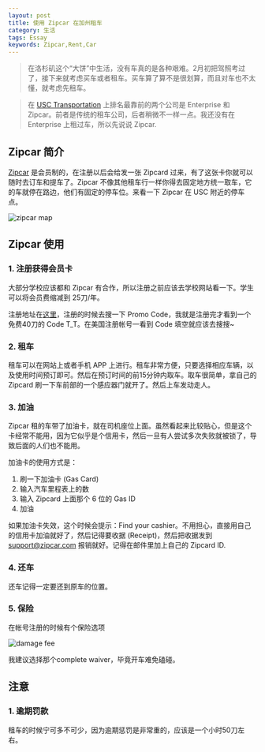```yaml
---
layout: post
title: 使用 Zipcar 在加州租车
category: 生活
tags: Essay
keywords: Zipcar,Rent,Car
---
```


> 在洛杉矶这个“大饼”中生活，没有车真的是各种艰难。2月初把驾照考过了，接下来就考虑买车或者租车。买车算了算不是很划算，而且对车也不太懂，就考虑先租车。

> 在 [USC Transportation](http://transnet.usc.edu/index.php/getting-around/) 上排名最靠前的两个公司是 Enterprise 和 Zipcar。前者是传统的租车公司，后者稍微不一样一点。我还没有在 Enterprise 上租过车，所以先说说 Zipcar.

## Zipcar 简介

[Zipcar](http://www.zipcar.com) 是会员制的，在注册以后会给发一张 Zipcard 过来，有了这张卡你就可以随时去订车和提车了。Zipcar 不像其他租车行一样你得去固定地方统一取车，它的车就停在路边，他们有固定的停车位。来看一下 Zipcar 在 USC 附近的停车点。

![zipcar map](http://imgs.yansu.org/life-zipcar-map.png)

## Zipcar 使用

### 1. 注册获得会员卡

大部分学校应该都和 Zipcar 有合作，所以注册之前应该去学校网站看一下。学生可以将会员费缩减到 25刀/年。

注册地址在[这里](http://members.zipcar.com/registration)，注册的时候去搜一下 Promo Code，我就是注册完才看到一个免费40刀的 Code T_T。在美国注册帐号一看到 Code 填空就应该去搜搜~

### 2. 租车

租车可以在网站上或者手机 APP 上进行。租车非常方便，只要选择相应车辆，以及使用时间预订即可。然后在预订时间的前15分钟内取车。取车很简单，拿自己的 Zipcard 刷一下车前部的一个感应器门就开了。然后上车发动走人。

### 3. 加油

Zipcar 租的车带了加油卡，就在司机座位上面。虽然看起来比较贴心，但是这个卡经常不能用，因为它似乎是个信用卡，然后一旦有人尝试多次失败就被锁了，导致后面的人们也不能用。

加油卡的使用方式是：

1. 刷一下加油卡 (Gas Card)
2. 输入汽车里程表上的数
3. 输入 Zipcard 上面那个 6 位的 Gas ID
4. 加油

如果加油卡失效，这个时候会提示：Find your cashier。不用担心，直接用自己的信用卡加油就好了，然后记得要收据 (Receipt)，然后把收据发到 support@zipcar.com 报销就好。记得在邮件里加上自己的 Zipcard ID.

### 4. 还车

还车记得一定要还到原车的位置。

### 5. 保险

在帐号注册的时候有个保险选项

![damage fee](http://imgs.yansu.org/life-zipcar-damage-fee.png)

我建议选择那个complete waiver，毕竟开车难免磕碰。

## 注意

### 1. 逾期罚款

租车的时候宁可多不可少，因为逾期惩罚是非常重的，应该是一个小时50刀左右。

